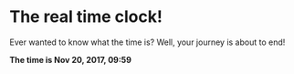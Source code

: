 # The real time clock!

Ever wanted to know what the time is? Well, your journey is about to end!

**The time is Nov 20, 2017, 09:59**